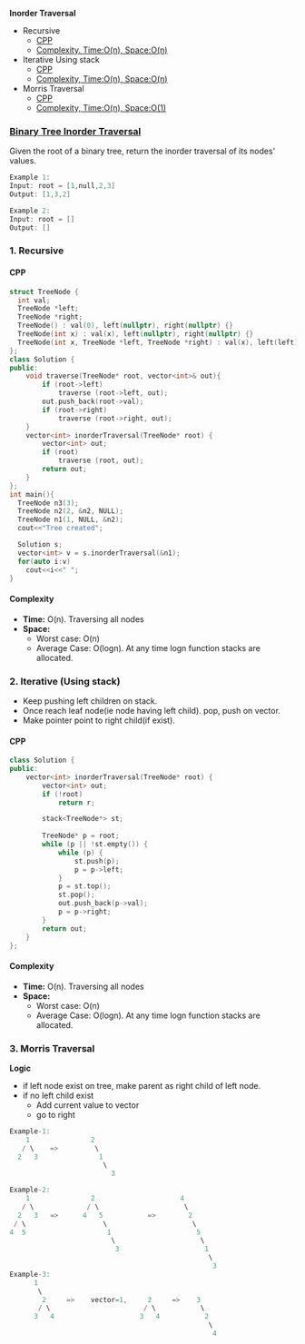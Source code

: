 **Inorder Traversal**
- Recursive
  - [CPP](#rc)
  - [Complexity. Time:O(n), Space:O(n)](#co1)
- Iterative Using stack
  - [CPP](#ic)
  - [Complexity, Time:O(n), Space:O(n)](#co2)
- Morris Traversal
  - [CPP](#ic)
  - [Complexity, Time:O(n), Space:O(1)](#co3)


### [Binary Tree Inorder Traversal](https://leetcode.com/problems/binary-tree-inorder-traversal/)
Given the root of a binary tree, return the inorder traversal of its nodes' values.
```c
Example 1:
Input: root = [1,null,2,3]
Output: [1,3,2]

Example 2:
Input: root = []
Output: []
```

### 1. Recursive
<a name=rc></a>
#### CPP
```cpp
struct TreeNode {
  int val;
  TreeNode *left;
  TreeNode *right;
  TreeNode() : val(0), left(nullptr), right(nullptr) {}
  TreeNode(int x) : val(x), left(nullptr), right(nullptr) {}
  TreeNode(int x, TreeNode *left, TreeNode *right) : val(x), left(left), right(right) {}
};
class Solution {
public:
    void traverse(TreeNode* root, vector<int>& out){
        if (root->left)
            traverse (root->left, out);
        out.push_back(root->val);
        if (root->right)
            traverse (root->right, out);        
    }
    vector<int> inorderTraversal(TreeNode* root) {
        vector<int> out;
        if (root)
            traverse (root, out);
        return out;
    }
};
int main(){
  TreeNode n3(3);
  TreeNode n2(2, &n2, NULL);
  TreeNode n1(1, NULL, &n2);
  cout<<"Tree created";

  Solution s;
  vector<int> v = s.inorderTraversal(&n1);
  for(auto i:v)
    cout<<i<<" ";
}
```
<a name=co1></a>
#### Complexity
- **Time:** O(n). Traversing all nodes
- **Space:** 
  - Worst case: O(n)
  - Average Case: O(logn). At any time logn function stacks are allocated.

### 2. Iterative (Using stack)
- Keep pushing left children on stack.
- Once reach leaf node(ie node having left child). pop, push on vector.
-  Make pointer point to right child(if exist).
<a name=ic></a>
#### CPP
```cpp
class Solution {
public:
    vector<int> inorderTraversal(TreeNode* root) {
        vector<int> out;
        if (!root)
            return r;

        stack<TreeNode*> st;
        
        TreeNode* p = root;
        while (p || !st.empty()) {
            while (p) {
                st.push(p);
                p = p->left;
            }
            p = st.top();
            st.pop();
            out.push_back(p->val);
            p = p->right;
        }
        return out;
    }
};
```
<a name=co1></a>
#### Complexity
- **Time:** O(n). Traversing all nodes
- **Space:**
  - Worst case: O(n)
  - Average Case: O(logn). At any time logn function stacks are allocated.

### 3. Morris Traversal
**Logic**
- if left node exist on tree, make parent as right child of left node.
- if no left child exist
  - Add current value to vector
  - go to right
```c
Example-1:
    1               2
   / \    =>         \
  2   3               1
                       \
                         3

Example-2:
    1               2                     4
   / \             / \                     \
  2   3   =>      4   5           =>        2
 / \                   \                     \
4  5                    1                     5
                         \                     \
                          3                     1
                                                 \
                                                  3
Example-3:
      1
       \
        2     =>    vector=1,     2     =>    3
       / \                       / \           \
      3   4                     3   4           2
                                                 \
                                                  4
``` 

